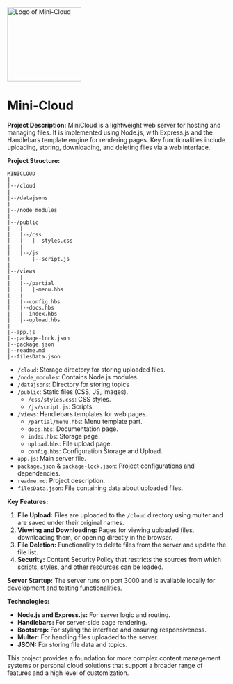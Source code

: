 <img src="https://github.com/SSobol77/Mini-Cloud/blob/main/public/css/logo.png" alt="Logo of Mini-Cloud" title="Mini-Cloud" width="170" height="170">

# Mini-Cloud

**Project Description:**
MiniCloud is a lightweight web server for hosting and managing files. It is implemented using Node.js, with Express.js and the Handlebars template engine for rendering pages. Key functionalities include uploading, storing, downloading, and deleting files via a web interface.

**Project Structure:**
```
MINICLOUD
|
|--/cloud
|
|--/datajsons
|
|--/node_modules
|
|--/public
|   |
|   |--/css
|   |   |--styles.css
|   |  
|   |--/js
|       |--script.js
|
|--/views
|   |
|   |--/partial
|   |   |-menu.hbs
|   |
|   |--config.hbs
|   |--docs.hbs
|   |--index.hbs
|   |--upload.hbs
|
|--app.js
|--package-lock.json
|--package.json
|--readme.md
|--filesData.json

```

- `/cloud`: Storage directory for storing uploaded files.
- `/node_modules`: Contains Node.js modules.
- `/datajsons`: Directory for storing topics
- `/public`: Static files (CSS, JS, images).
  - `/css/styles.css`: CSS styles.
  - `/js/script.js`: Scripts.
- `/views`: Handlebars templates for web pages.
  - `/partial/menu.hbs`: Menu template part.
  - `docs.hbs`: Documentation page.
  - `index.hbs`: Storage page.
  - `upload.hbs`: File upload page.
  - `config.hbs`: Configuration Storage and Upload.
- `app.js`: Main server file.
- `package.json` & `package-lock.json`: Project configurations and dependencies.
- `readme.md`: Project description.
- `filesData.json`: File containing data about uploaded files.

**Key Features:**
1. **File Upload:** Files are uploaded to the `/cloud` directory using multer and are saved under their original names.
2. **Viewing and Downloading:** Pages for viewing uploaded files, downloading them, or opening directly in the browser.
3. **File Deletion:** Functionality to delete files from the server and update the file list.
4. **Security:** Content Security Policy that restricts the sources from which scripts, styles, and other resources can be loaded.

**Server Startup:**
The server runs on port 3000 and is available locally for development and testing functionalities.

**Technologies:**
- **Node.js and Express.js:** For server logic and routing.
- **Handlebars:** For server-side page rendering.
- **Bootstrap:** For styling the interface and ensuring responsiveness.
- **Multer:** For handling files uploaded to the server.
- **JSON:** For storing file data and topics.

This project provides a foundation for more complex content management systems or personal cloud solutions that support a broader range of features and a high level of customization.
